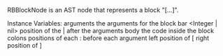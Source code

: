 RBBlockNode is an AST node that represents a block "[...]".Instance Variables:	arguments	<SequenceableCollection of: RBVariableNode>	the arguments for the block	bar	<Integer | nil>	position of the | after the arguments	body	<RBSequenceNode>	the code inside the block	colons	<SequenceableCollection of: Integer>	positions of each : before each argument	left	<Integer>	position of [	right	<Integer>	position of ]